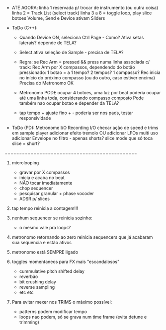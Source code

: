

* ATÉ AGORA:
    linha 1 reservada p/ trocar de instrumento (ou outra coisa)
    linha 2 = Track List (select track)
    linha 3 a 8 = toggle loop, play slice
    botoes Volume, Send e Device ativam Sliders

* ToDo (C++):
    - Quando Device ON, seleciona Ctrl Page - Como?
        Ativa setas laterais?
        depende de TELA?

    - Select ativa seleção de Sample - precisa de TELA?

    - Regra:
        se Rec Arm = pressed && press numa linha associada c/ track:
            Rec Arm por X compassos, dependendo do botão pressionado:
                1 botao = a 1 tempo? 2 tempos? 1 compasso?
            Rec inicia no início do próximo compasso (ou do outro, caso estiver encima)
            Precisa do Metronomo OK

    - Metronomo PODE ocupar 4 botoes, uma luz por beat
        poderia ocupar até uma linha toda, considerando compasso composto
        Pode também nao ocupar botao e depender da TELA?

    - tap tempo + ajuste fino + -
        poderia ser nos pads, testar responsividade


* ToDo (PD):
    Metronome I/O
    Recording I/O
    checar ação de speed e trims em sample player
    adicionar efeito tremolo
    OU adicionar LFOs multi uso
    adicionar Envelope no filtro
        - apenas shorts?
    slice mode que só toca slice = short?


==============================================

1. microlooping
    - gravar por X compassos
    - inicia e acaba no beat
    - NÃO tocar imediatamente
    - chop sequencer
    - pesquisar granular + phase vocoder
    - ADSR p/ slices

2. tap tempo reinicia a contagem!!!

3. nenhum sequencer se reinicia sozinho:
    * o mesmo vale pra loops?

4. metronomo retornando ao zero reinicia sequencers que já acabaram sua sequencia e estão ativos

5. metronomo está SEMPRE ligado

6. toggles momentaneos para FX mais "escandalosos"
    - cummulative pitch shifted delay
    - reverbão
    - bit crushing delay
    - reverse sampling
    - etc etc

7. Para evitar mexer nos TRIMS o máximo possível:
    - patterns podem modificar tempo
    - loops nao podem, só se grava num time frame (evita detune e trimming)

